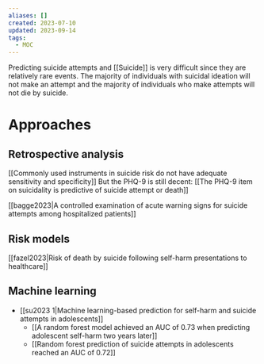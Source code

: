 ```yaml
---
aliases: []
created: 2023-07-10
updated: 2023-09-14
tags:
  - MOC
---
```

Predicting suicide attempts and [[Suicide]] is very difficult since they are relatively rare events. The majority of individuals with suicidal ideation will not make an attempt and the majority of individuals who make attempts will not die by suicide.

# Approaches

## Retrospective analysis

[[Commonly used instruments in suicide risk do not have adequate sensitivity and specificity]]
	But the PHQ-9 is still decent: [[The PHQ-9 item on suicidality is predictive of suicide attempt or death]]

[[bagge2023|A controlled examination of acute warning signs for suicide attempts among hospitalized patients]]

## Risk models

[[fazel2023|Risk of death by suicide following self-harm presentations to healthcare]]

## Machine learning

- [[su2023 1|Machine learning-based prediction for self-harm and suicide attempts in adolescents]]
	- [[A random forest model achieved an AUC of 0.73 when predicting adolescent self-harm two years later]]
	- [[Random forest prediction of suicide attempts in adolescents reached an AUC of 0.72]]